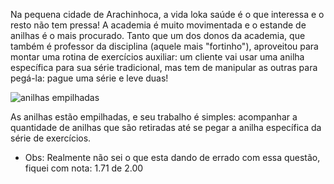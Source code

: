 Na pequena cidade de Arachinhoca, a vida loka saúde é o que interessa e o resto não tem pressa! A academia é muito movimentada e o estande de anilhas é o mais procurado. Tanto que um dos donos da academia, que também é professor da disciplina (aquele mais "fortinho"), aproveitou para montar uma rotina de exercícios auxiliar: um cliente vai usar uma anilha específica para sua série tradicional, mas tem de manipular as outras para pegá-la: pague uma série e leve duas!

![anilhas empilhadas](https://i.imgur.com/XtOGjHa.png "Anilhas empilhadas")

As anilhas estão empilhadas, e seu trabalho é simples: acompanhar a quantidade de anilhas que são retiradas até se pegar a anilha específica da série de exercícios.

* Obs: Realmente não sei o que esta dando de errado com essa questão, fiquei com nota: 1.71 de 2.00